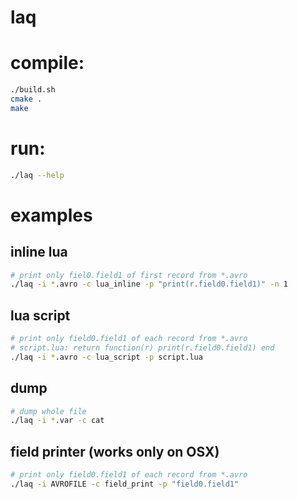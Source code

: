 laq
===

# compile:

```bash
./build.sh
cmake .
make
```

# run:

```bash
./laq --help
```

# examples
## inline lua

```bash
# print only fiel0.field1 of first record from *.avro
./laq -i *.avro -c lua_inline -p "print(r.field0.field1)" -n 1
```

## lua script

```bash
# print only field0.field1 of each record from *.avro
# script.lua: return function(r) print(r.field0.field1) end
./laq -i *.avro -c lua_script -p script.lua
```

## dump

```bash
# dump whole file
./laq -i *.var -c cat
```

## field printer (works only on OSX)

```bash
# print only field0.field1 of each record from *.avro
./laq -i AVROFILE -c field_print -p "field0.field1"
```
